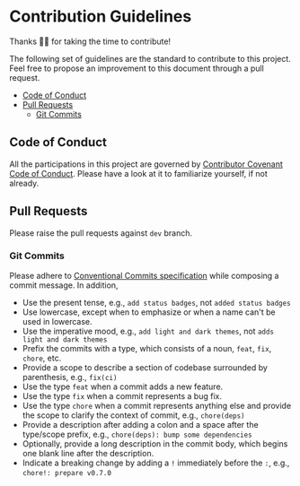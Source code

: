 # Contribution Guidelines

Thanks 🙏💐 for taking the time to contribute!

The following set of guidelines are the standard to contribute to this project. Feel free to propose an improvement to this document through a pull request.

- [Code of Conduct](#code-of-conduct)
- [Pull Requests](#pull-requests)
  - [Git Commits](#git-commits)

## Code of Conduct

All the participations in this project are governed by [Contributor Covenant Code of Conduct](./CODE_OF_CONDUCT.md). Please have a look at it to familiarize yourself, if not already.

## Pull Requests

Please raise the pull requests against `dev` branch.

### Git Commits

Please adhere to [Conventional Commits specification](https://www.conventionalcommits.org/en/v1.0.0/#specification) while composing a commit message. In addition,

- Use the present tense, e.g., `add status badges`, not `added status badges`
- Use lowercase, except when to emphasize or when a name can't be used in lowercase.
- Use the imperative mood, e.g., `add light and dark themes`, not `adds light and dark themes`
- Prefix the commits with a type, which consists of a noun, `feat`, `fix`, `chore`, etc.
- Provide a scope to describe a section of codebase surrounded by parenthesis, e.g., `fix(ci)`
- Use the type `feat` when a commit adds a new feature.
- Use the type `fix` when a commit represents a bug fix.
- Use the type `chore` when a commit represents anything else and provide the scope to clarify the context of commit, e.g., `chore(deps)`
- Provide a description after adding a colon and a space after the type/scope prefix, e.g., `chore(deps): bump some dependencies`
- Optionally, provide a long description in the commit body, which begins one blank line after the description.
- Indicate a breaking change by adding a `!` immediately before the `:`, e.g., `chore!: prepare v0.7.0`
